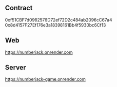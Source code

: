 ## Contract
0xf51CBF7d0992576D72ef72D2c484ab2096cC67a4
0x8d4157F27Ef176e3a18398161Bb4f5930bc6Cf13

## Web
https://numberjack.onrender.com


## Server
https://numberjack-game.onrender.com


